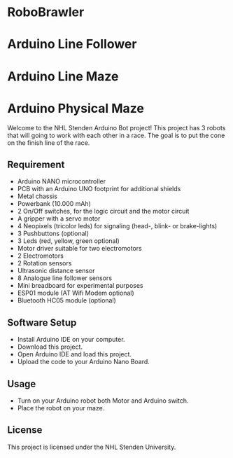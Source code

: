 # RoboBrawler
# Arduino Line Follower
# Arduino Line Maze
# Arduino Physical Maze

Welcome to the NHL Stenden Arduino Bot project! This project has 3 robots that will going to work with each other in a race. The goal is to put the cone on the finish line of the race.

## Requirement
 - Arduino NANO microcontroller
 - PCB with an Arduino UNO footprint for additional shields
 - Metal chassis
 - Powerbank (10.000 mAh)
 - 2 On/Off switches, for the logic circuit and the motor circuit
 - A gripper with a servo motor
 - 4 Neopixels (tricolor leds) for signaling (head-, blink- or brake-lights)
 - 3 Pushbuttons (optional)
 - 3 Leds (red, yellow, green optional)
 - Motor driver suitable for two electromotors
 - 2 Electromotors
 - 2 Rotation sensors
 - Ultrasonic distance sensor
 - 8 Analogue line follower sensors
 - Mini breadboard for experimental purposes
 - ESP01 module (AT Wifi Modem optional)
 - Bluetooth HC05 module (optional)

## Software Setup
 - Install Arduino IDE on your computer.
 - Download this project.
 - Open Arduino IDE and load this project.
 - Upload the code to your Arduino Nano Board.

## Usage
 - Turn on your Arduino robot both Motor and Arduino switch.
 - Place the robot on your maze.

## License
This project is licensed under the NHL Stenden University.
